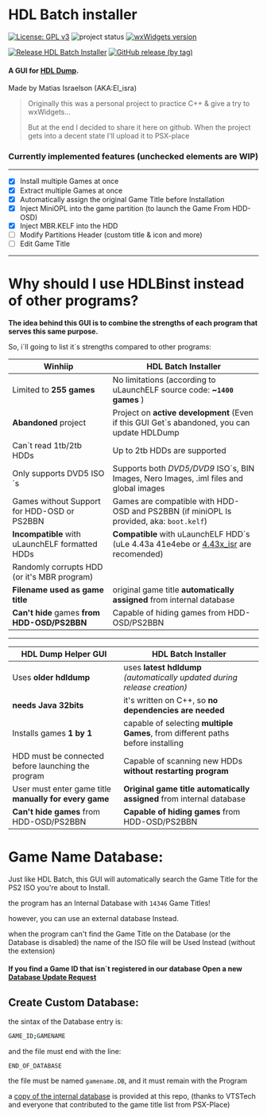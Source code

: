 ﻿# HDL Batch installer


[![License: GPL v3](https://img.shields.io/badge/License-GPLv3-blue.svg)](https://www.gnu.org/licenses/gpl-3.0)
![project status](https://img.shields.io/badge/Project%20status-Active-00cc22)
[![wxWidgets version](https://img.shields.io/badge/wxWidgets-3.0.5-blue)](https://www.wxwidgets.org/downloads/#v3.0.5)

[![Release HDL Batch Installer](https://github.com/israpps/HDL-Batch-installer/actions/workflows/Repack-and-release.yml/badge.svg)](https://github.com/israpps/HDL-Batch-installer/actions/workflows/Repack-and-release.yml)
[![GitHub release (by tag)](https://img.shields.io/github/downloads/israpps/HDL-Batch-installer/Latest/total?label=Downloads%20%5BLatest%5D)](https://github.com/israpps/HDL-Batch-installer/releases)

#### A GUI for [HDL Dump](https://github.com/israpps/hdl-dump).

 Made by Matias Israelson (AKA:El_isra)

> Originally this was a personal project to practice C++ & give a try to wxWidgets...
>
> But at the end I decided to share it here on github.
When the project gets into a decent state I'll upload it to PSX-place

### Currently implemented features (unchecked elements are WIP)

----

- [x] Install multiple Games at once
- [x] Extract multiple Games at once
- [x] Automatically assign the original Game Title before Installation
- [X] Inject MiniOPL into the game partition (to launch the Game From HDD-OSD)
- [X] Inject MBR.KELF into the HDD
- [ ] Modify Partitions Header (custom title & icon and more)
- [ ] Edit Game Title

---

# Why should I use HDLBinst instead of other programs?

 __The idea behind this GUI is to combine the strengths of each program that serves this same purpose.__

So, i´ll going to list it´s strengths compared to other programs:

__Winhiip__  | __HDL Batch Installer__
--------------- | ------------
Limited to __255 games__                            | No limitations (according to uLaunchELF source code: __~`1400` games__ ) 
__Abandoned__ project                               | Project on __active development__ (Even if this GUI Get´s abandoned, you can update HDLDump
Can´t read 1tb/2tb HDDs                             | Up to 2tb HDDs are supported
Only supports DVD5 ISO´s                            | Supports both _DVD5/DVD9_ ISO´s, BIN Images, Nero Images, .iml files and global images
Games without Support for HDD-OSD or PS2BBN         | Games are compatible with HDD-OSD and PS2BBN (if miniOPL Is provided, aka: `boot.kelf`)
__Incompatible__ with uLaunchELF formatted HDDs     | __Compatible__ with uLaunchELF HDD´s (uLe 4.43a 41e4ebe or [4.43x_isr](https://github.com/israpps/wLaunchELF_ISR) are recomended)
Randomly corrupts HDD (or it's MBR program)         | 
__Filename used as game title__                     | original game title __automatically assigned__ from internal database
__Can't hide__ games __from HDD-OSD/PS2BBN__        | Capable of hiding games from HDD-OSD/PS2BBN
***
__HDL Dump Helper GUI__ | __HDL Batch Installer__
------------------- | --------------------
Uses __older hdldump__                             | uses __latest hdldump__ _(automatically updated during release creation)_
__needs Java 32bits__                                 | it's written on C++, so __no dependencies are needed__
Installs games __1 by 1__                              | capable of selecting __multiple Games__, from different paths before installing
HDD must be connected before launching the program | Capable of scanning new HDDs __without restarting program__
User must enter game title __manually for every game__ | __Original game title automatically assigned__ from internal database
__Can't hide games__ from HDD-OSD/PS2BBN               | __Capable of hiding games__ from HDD-OSD/PS2BBN


# Game Name Database:

Just like HDL Batch, this GUI will automatically search the Game Title for the PS2 ISO you're about to Install.

the program has an Internal Database with `14346` Game Titles!

however, you can use an external database Instead.

when the program can't find the Game Title on the Database (or the Database is disabled) the name of the ISO file will be Used Instead (without the extension)

#### If you find a Game ID that isn´t registered in our database Open a new [__Database Update Request__](https://github.com/israpps/HDL-Batch-installer/issues/new?assignees=&labels=Database+issue&template=database-update-request.md&title=Database+update+Request)

## Create Custom Database:


the sintax of the Database entry is:
```Bash
GAME_ID;GAMENAME
```
and the file must end with the line:
```
END_OF_DATABASE
```
the file must be named `gamename.DB`, and it must remain with the Program

a [copy of the internal database](https://github.com/israpps/HDL-Batch-installer/blob/main/Database/gamename.csv) is provided at this repo, (thanks to VTSTech and everyone that contributed to the game title list from PSX-Place)
